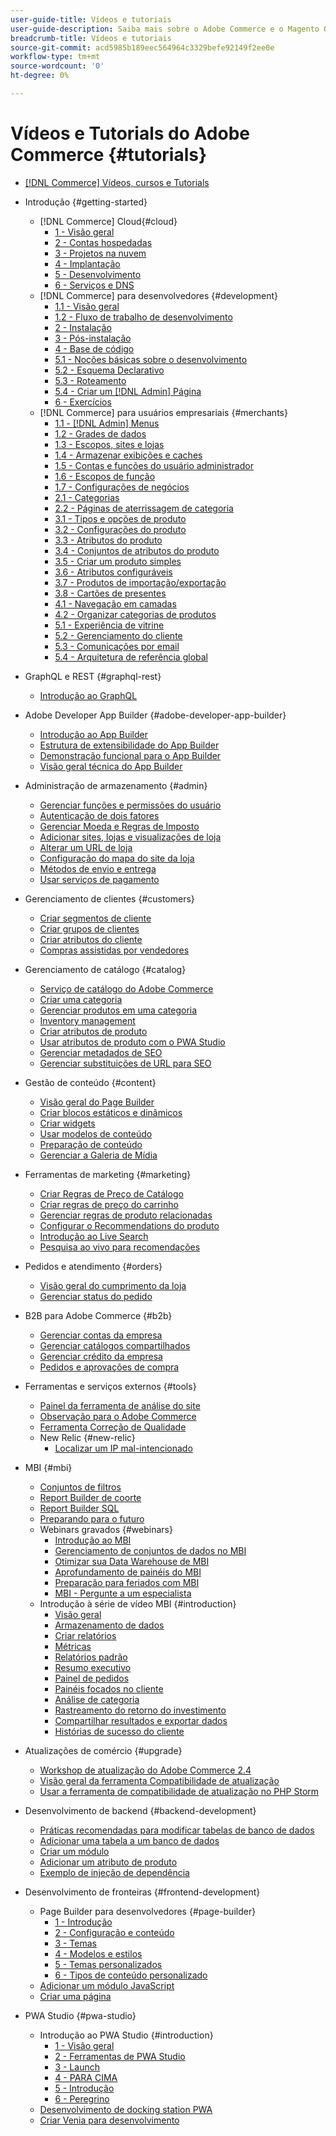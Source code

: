 ```yaml
---
user-guide-title: Vídeos e tutoriais
user-guide-description: Saiba mais sobre o Adobe Commerce e o Magento Open Source por meio de vídeos e tutoriais.
breadcrumb-title: Vídeos e tutoriais
source-git-commit: acd5985b189eec564964c3329befe92149f2ee0e
workflow-type: tm+mt
source-wordcount: '0'
ht-degree: 0%

---
```



# Vídeos e Tutorials do Adobe Commerce {#tutorials}

+ [[!DNL Commerce] Vídeos, cursos e Tutorials](overview.md)
+ Introdução {#getting-started}
   + [!DNL Commerce] Cloud{#cloud}
      + [1 - Visão geral](../cloud/1-overview.md)
      + [2 - Contas hospedadas](../cloud/2-accounts.md)
      + [3 - Projetos na nuvem](../cloud/3-projects.md)
      + [4 - Implantação](../cloud/4-deployment.md)
      + [5 - Desenvolvimento](../cloud/5-dev-config.md)
      + [6 - Serviços e DNS](../cloud/6-launch.md)
   + [!DNL Commerce] para desenvolvedores {#development}
      + [1.1 - Visão geral](../backend-development/backend-1-1-overview.md)
      + [1.2 - Fluxo de trabalho de desenvolvimento](../backend-development/backend-1-2-workflow.md)
      + [2 - Instalação](../backend-development/backend-2-install.md)
      + [3 - Pós-instalação](../backend-development/backend-3-post-install.md)
      + [4 - Base de código](../backend-development/backend-4-code-base.md)
      + [5.1 - Noções básicas sobre o desenvolvimento](../backend-development/backend-5-1-dev-basics.md)
      + [5.2 - Esquema Declarativo](../backend-development/backend-5-2-declarative-schema.md)
      + [5.3 - Roteamento](../backend-development/backend-5-3-routing.md)
      + [5.4 - Criar um [!DNL Admin] Página](../backend-development/backend-5-4-admin-page.md)
      + [6 - Exercícios](../backend-development/backend-6-practice.md)
   + [!DNL Commerce] para usuários empresariais {#merchants}
      + [1.1 - [!DNL Admin] Menus](../site-management/introduction/1-1-menus.md)
      + [1.2 - Grades de dados](../site-management/introduction/1-2-data-grids.md)
      + [1.3 - Escopos, sites e lojas](../site-management/introduction/1-3-apps-scopes-sites-stores.md)
      + [1.4 - Armazenar exibições e caches](../site-management/introduction/1-4-store-views-cache.md)
      + [1.5 - Contas e funções do usuário administrador](../site-management/introduction/1-5-users-roles.md)
      + [1.6 - Escopos de função](../site-management/introduction/1-6-role-scopes.md)
      + [1.7 - Configurações de negócios](../site-management/introduction/1-7-business-settings.md)
      + [2.1 - Categorias](../site-management/introduction/2-1-categories.md)
      + [2.2 - Páginas de aterrissagem de categoria](../site-management/introduction/2-2-category-landing-page.md)
      + [3.1 - Tipos e opções de produto](../site-management/introduction/3-1-product-types-options.md)
      + [3.2 - Configurações do produto](../site-management/introduction/3-2-product-settings.md)
      + [3.3 - Atributos do produto](../site-management/introduction/3-3-product-attributes.md)
      + [3.4 - Conjuntos de atributos do produto](../site-management/introduction/3-4-product-attribute-sets.md)
      + [3.5 - Criar um produto simples](../site-management/introduction/3-5-create-simple-product.md)
      + [3.6 - Atributos configuráveis](../site-management/introduction/3-6-configurable-attributes.md)
      + [3.7 - Produtos de importação/exportação](../site-management/introduction/3-7-import-export-products.md)
      + [3.8 - Cartões de presentes](../site-management/introduction/3-8-gift-cards.md)
      + [4.1 - Navegação em camadas](../site-management/introduction/4-1-layered-navigation.md)
      + [4.2 - Organizar categorias de produtos](../site-management/introduction/4-2-arrange-product-categories.md)
      + [5.1 - Experiência de vitrine](../site-management/introduction/5-1-storefront-experience.md)
      + [5.2 - Gerenciamento do cliente](../site-management/introduction/5-2-customer-management.md)
      + [5.3 - Comunicações por email](../site-management/introduction/5-3-store-communications.md)
      + [5.4 - Arquitetura de referência global](https://experienceleague.adobe.com/docs/commerce-operations/implementation-playbook/architecture/global-reference.html)



+ GraphQL e REST {#graphql-rest}
   + [Introdução ao GraphQL](https://experienceleague.adobe.com/docs/commerce-learn/graphql-rest/getting-started-graphql.html)

+ Adobe Developer App Builder {#adobe-developer-app-builder}
   + [Introdução ao App Builder](../app-builder/introduction-to-app-builder.md)
   + [Estrutura de extensibilidade do App Builder](../app-builder/extensibility-framework-commerce-eventing.md)
   + [Demonstração funcional para o App Builder](../app-builder/app-builder-functional-demonstration.md)
   + [Visão geral técnica do App Builder](../app-builder/app-builder-technical-overview.md)

+ Administração de armazenamento {#admin}
   + [Gerenciar funções e permissões do usuário](../site-management/users-roles-permissions.md)
   + [Autenticação de dois fatores](../site-management/two-factor-authentication.md)
   + [Gerenciar Moeda e Regras de Imposto](../site-management/currency-tax-rules.md)
   + [Adicionar sites, lojas e visualizações de loja](../site-management/add-websites-stores-views.md)
   + [Alterar um URL de loja](../site-management/change-store-url.md)
   + [Configuração do mapa do site da loja](../site-management/site-map-setup.md)
   + [Métodos de envio e entrega](../site-management/shipping-delivery.md)
   + [Usar serviços de pagamento](../site-management/payment-services.md)


+ Gerenciamento de clientes {#customers}
   + [Criar segmentos de cliente](../site-management/customer-segments.md)
   + [Criar grupos de clientes](../site-management/customer-groups.md)
   + [Criar atributos do cliente](../site-management/customer-attributes.md)
   + [Compras assistidas por vendedores](../site-management/seller-assisted-shopping.md)

+ Gerenciamento de catálogo {#catalog}
   + [Serviço de catálogo do Adobe Commerce](../site-management/catalog-service.md)
   + [Criar uma categoria](../site-management/category-create.md)
   + [Gerenciar produtos em uma categoria](../site-management/category-products.md)
   + [Inventory management](../site-management/inventory-management.md)
   + [Criar atributos de produto](../site-management/product-attributes-create.md)
   + [Usar atributos de produto com o PWA Studio](../site-management/product-attributes-pwa.md)
   + [Gerenciar metadados de SEO](../site-management/seo-metadata.md)
   + [Gerenciar substituições de URL para SEO](../site-management/seo-url-rewrites.md)

+ Gestão de conteúdo {#content}
   + [Visão geral do Page Builder](../site-management/page-builder-overview.md)
   + [Criar blocos estáticos e dinâmicos](../site-management/static-dynamic-blocks.md)
   + [Criar widgets](../site-management/widgets.md)
   + [Usar modelos de conteúdo](../site-management/content-templates.md)
   + [Preparação de conteúdo](../site-management/content-staging.md)
   + [Gerenciar a Galeria de Mídia](../site-management/media-gallery.md)

+ Ferramentas de marketing {#marketing}
   + [Criar Regras de Preço de Catálogo](../site-management/catalog-price-rules.md)
   + [Criar regras de preço do carrinho](../site-management/cart-price-rules.md)
   + [Gerenciar regras de produto relacionadas](../site-management/related-product-rules.md)
   + [Configurar o Recommendations do produto](../site-management/product-recommendations.md)
   + [Introdução ao Live Search](../site-management/live-search.md)
   + [Pesquisa ao vivo para recomendações](../site-management/live-search-recommendations.md)

+ Pedidos e atendimento {#orders}
   + [Visão geral do cumprimento da loja](../site-management/store-fulfillment.md)
   + [Gerenciar status do pedido](../site-management/order-status.md)

+ B2B para Adobe Commerce {#b2b}
   + [Gerenciar contas da empresa](../b2b/company-accounts.md)
   + [Gerenciar catálogos compartilhados](../b2b/shared-catalogs.md)
   + [Gerenciar crédito da empresa](../b2b/company-credit.md)
   + [Pedidos e aprovações de compra](../b2b/purchase-orders.md)

+ Ferramentas e serviços externos {#tools}
   + [Painel da ferramenta de análise do site](../tools/site-wide-analysis-tool.md)
   + [Observação para o Adobe Commerce](../tools/observation-tool.md)
   + [Ferramenta Correção de Qualidade](../tools/quality-patch-tool.md)
   + New Relic {#new-relic}
      + [Localizar um IP mal-intencionado](../new-relic/malicious-ip.md)

+ MBI {#mbi}
   + [Conjuntos de filtros](../business-intelligence/filter-sets.md)
   + [Report Builder de coorte](../business-intelligence/cohort-report-builder.md)
   + [Report Builder SQL](../business-intelligence/sql-report-builder.md)
   + [Preparando para o futuro](../business-intelligence/prepare-for-future.md)
   + Webinars gravados {#webinars}
      + [Introdução ao MBI](https://experienceleague.adobe.com/docs/commerce-events/events/mbi/2021/getting-started.html)
      + [Gerenciamento de conjuntos de dados no MBI](https://experienceleague.adobe.com/docs/commerce-events/events/mbi/2022/manage-data-sets.html)
      + [Otimizar sua Data Warehouse de MBI](https://experienceleague.adobe.com/docs/commerce-events/events/mbi/2021/optimize-data-warehouse.html)
      + [Aprofundamento de painéis do MBI](https://experienceleague.adobe.com/docs/commerce-events/events/mbi/2021/dashboards-deep-dive.html)
      + [Preparação para feriados com MBI](https://experienceleague.adobe.com/docs/commerce-events/events/mbi/2021/holiday-readiness.html)
      + [MBI - Pergunte a um especialista](https://experienceleague.adobe.com/docs/commerce-events/events/mbi/2021/ask-expert.html)
   + Introdução à série de vídeo MBI {#introduction}
      + [Visão geral](../business-intelligence/1-overview.md)
      + [Armazenamento de dados](../business-intelligence/2-data-warehousing.md)
      + [Criar relatórios](../business-intelligence/3-build-reports.md)
      + [Métricas](../business-intelligence/4-metrics.md)
      + [Relatórios padrão](../business-intelligence/5-standard-reports.md)
      + [Resumo executivo](../business-intelligence/6-executive-summary-dashboard.md)
      + [Painel de pedidos](../business-intelligence/7-orders-dashboard.md)
      + [Painéis focados no cliente](../business-intelligence/8-customer-focused-dashboards.md)
      + [Análise de categoria](../business-intelligence/9-category-analysis.md)
      + [Rastreamento do retorno do investimento](../business-intelligence/10-roi-tracking.md)
      + [Compartilhar resultados e exportar dados](../business-intelligence/11-share-results-export-data.md)
      + [Histórias de sucesso do cliente](../business-intelligence/12-customer-success.md)

+ Atualizações de comércio {#upgrade}
   + [Workshop de atualização do Adobe Commerce 2.4](../upgrade/2.4-upgrade-workshop.md)
   + [Visão geral da ferramenta Compatibilidade de atualização](../upgrade/upgrade-compatibility-tool-overview.md)
   + [Usar a ferramenta de compatibilidade de atualização no PHP Storm](../upgrade/uct-phpstorm.md)

+ Desenvolvimento de backend {#backend-development}
   + [Práticas recomendadas para modificar tabelas de banco de dados](https://experienceleague.adobe.com/docs/commerce-operations/implementation-playbook/best-practices/development/modifying-core-and-third-party-tables.html)
   + [Adicionar uma tabela a um banco de dados](../backend-development/new-db-table.md)
   + [Criar um módulo](../backend-development/create-module.md)
   + [Adicionar um atributo de produto](../backend-development/add-product-attribute.md)
   + [Exemplo de injeção de dependência](../backend-development/dependency-injection.md)

+ Desenvolvimento de fronteiras {#frontend-development}
   + Page Builder para desenvolvedores {#page-builder}
      + [1 - Introdução](../frontend-development/page-builder/1-intro-case-studies.md)
      + [2 - Configuração e conteúdo](../frontend-development/page-builder/2-config-create-content.md)
      + [3 - Temas](../frontend-development/page-builder/3-themes.md)
      + [4 - Modelos e estilos](../frontend-development/page-builder/4-admin-templates-apply-styles.md)
      + [5 - Temas personalizados](../frontend-development/page-builder/5-customize-theme.md)
      + [6 - Tipos de conteúdo personalizado](../frontend-development/page-builder/6-custom-content-types.md)
   + [Adicionar um módulo JavaScript](../frontend-development/add-javascript-module.md)
   + [Criar uma página](../frontend-development/create-page.md)

+ PWA Studio {#pwa-studio}
   + Introdução ao PWA Studio {#introduction}
      + [1 - Visão geral](../pwa/introduction/1-overview.md)
      + [2 - Ferramentas de PWA Studio](../pwa/introduction/2-pwa-studio-tools.md)
      + [3 - Launch](../pwa/introduction/3-launch.md)
      + [4 - PARA CIMA](../pwa/introduction/4-upward.md)
      + [5 - Introdução](../pwa/introduction/5-getting-started.md)
      + [6 - Peregrino](../pwa/introduction/6-peregrine.md)
   + [Desenvolvimento de docking station PWA](../pwa/pwa-docker-development.md)
   + [Criar Venia para desenvolvimento](../pwa/set-up-venia-for-dev.md)
